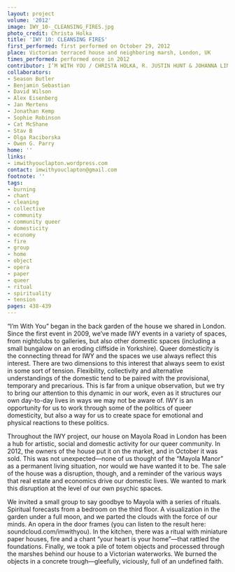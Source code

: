 ```yaml
---
layout: project
volume: '2012'
image: IWY_10-_CLEANSING_FIRES.jpg
photo_credit: Christa Holka
title: 'IWY 10: CLEANSING FIRES'
first_performed: first performed on October 29, 2012
place: Victorian terraced house and neighboring marsh, London, UK
times_performed: performed once in 2012
contributor: I’M WITH YOU / CHRISTA HOLKA, R. JUSTIN HUNT & JOHANNA LINSLEY
collaborators:
- Season Butler
- Benjamin Sebastian
- David Wilson
- Alex Eisenberg
- Jan Mertens
- Jonathan Kemp
- Sophie Robinson
- Cat McShane
- Stav B
- Olga Raciborska
- Owen G. Parry
home: ''
links:
- imwithyouclapton.wordpress.com
contact: imwithyouclapton@gmail.com
footnote: ''
tags:
- burning
- chant
- cleaning
- collective
- community
- community queer
- domesticity
- economy
- fire
- group
- home
- object
- opera
- paper
- queer
- ritual
- spirituality
- tension
pages: 438-439
---
```


“I’m With You” began in the back garden of the house we shared in London. Since the first event in 2009, we’ve made IWY events in a variety of spaces, from nightclubs to galleries, but also other domestic spaces (including a small bungalow on an eroding cliffside in Yorkshire). Queer domesticity is the connecting thread for IWY and the spaces we use always reflect this interest. There are two dimensions to this interest that always seem to exist in some sort of tension. Flexibility, collectivity and alternative understandings of the domestic tend to be paired with the provisional, temporary and precarious. This is far from a unique observation, but we try to bring our attention to this dynamic in our work, even as it structures our own day-to-day lives in ways we may not be aware of. IWY is an opportunity for us to work through some of the politics of queer domesticity, but also a way for us to create space for emotional and physical reactions to these politics.

Throughout the IWY project, our house on Mayola Road in London has been a hub for artistic, social and domestic activity for our queer community. In 2012, the owners of the house put it on the market, and in October it was sold. This was not unexpected—none of us thought of the “Mayola Manor” as a permanent living situation, nor would we have wanted it to be. The sale of the house was a disruption, though, and a reminder of the various ways that real estate and economics drive our domestic lives. We wanted to mark this disruption at the level of our own psychic spaces.

We invited a small group to say goodbye to Mayola with a series of rituals. Spiritual forecasts from a bedroom on the third floor. A visualization in the garden under a full moon, and we parted the clouds with the force of our minds. An opera in the door frames (you can listen to the result here: soundcloud.com/imwithyou). In the kitchen, there was a ritual with miniature paper houses, fire and a chant “your heart is your home”—that rattled the foundations. Finally, we took a pile of totem objects and processed through the marshes behind our house to a Victorian waterworks. We burned the objects in a concrete trough—gleefully, viciously, full of an undefined faith.
